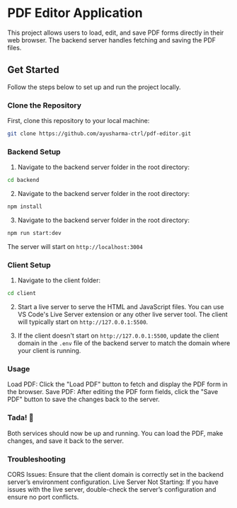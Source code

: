 # PDF Editor Application

This project allows users to load, edit, and save PDF forms directly in their web browser. The backend server handles fetching and saving the PDF files.

## Get Started

Follow the steps below to set up and run the project locally.

### Clone the Repository

First, clone this repository to your local machine:

```bash
git clone https://github.com/ayusharma-ctrl/pdf-editor.git
```

### Backend Setup

1. Navigate to the backend server folder in the root directory:

```bash
cd backend
```

2. Navigate to the backend server folder in the root directory:

```bash
npm install
```

3. Navigate to the backend server folder in the root directory:

```bash
npm run start:dev
```
The server will start on `http://localhost:3004`



### Client Setup

1. Navigate to the client folder:

```bash
cd client
```

2. Start a live server to serve the HTML and JavaScript files. You can use VS Code's Live Server extension or any other live server tool. The client will typically start on `http://127.0.0.1:5500`.

3. If the client doesn't start on `http://127.0.0.1:5500`, update the client domain in the `.env` file of the backend server to match the domain where your client is running.



### Usage
Load PDF: Click the "Load PDF" button to fetch and display the PDF form in the browser.
Save PDF: After editing the PDF form fields, click the "Save PDF" button to save the changes back to the server.


### Tada! 🎉
Both services should now be up and running. You can load the PDF, make changes, and save it back to the server.


### Troubleshooting
CORS Issues: Ensure that the client domain is correctly set in the backend server’s environment configuration.
Live Server Not Starting: If you have issues with the live server, double-check the server’s configuration and ensure no port conflicts.